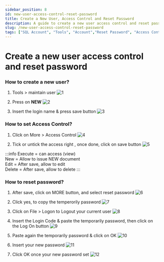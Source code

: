 ```yaml
---
sidebar_position: 8
id: new-user-access-control-reset-password
title: Create a New User, Access Control and Reset Password
description: A guide to create a new user access control and reset password for SQL Account
slug: /new-user-access-control-reset-password
tags: ["SQL Account", "Tools", "Account","Reset Password", "Access Control", "New User"]
---
```


# Create a new user access control and reset password

### How to create a new user?
1) Tools > maintain user
![1](/img/tools/new-user-access-control-reset-password/1.png)

2) Press on **NEW**
![2](/img/tools/new-user-access-control-reset-password/2.png)

3) Insert the login name & press save button
![3](/img/tools/new-user-access-control-reset-password/3.png)

### How to set Access Control?
1) Click on More > Access Control
![4](/img/tools/new-user-access-control-reset-password/4.png)

2) Tick or untick the access right , once done, click on save button
![5](/img/tools/new-user-access-control-reset-password/5.png)

:::info
Execute = can access (view) <br />
New = Allow to issue NEW document<br />
Edit = After save, allow to edit<br />
Delete = After save, allow to delete
:::

### How to reset password? 
1) After save, click on MORE button, and select reset password
![6](/img/tools/new-user-access-control-reset-password/6.png)

2) Click yes, to copy the temperorily password
![7](/img/tools/new-user-access-control-reset-password/7.png)

3) Click on File > Logon to Logout your current user
![8](/img/tools/new-user-access-control-reset-password/8.png)

4) Insert the Login Code & paste the temporarily password, then click on the Log On button
![9](/img/tools/new-user-access-control-reset-password/9.png)

5) Paste again the temporarily password & click on OK
![10](/img/tools/new-user-access-control-reset-password/10.png)

6) Insert your new password
![11](/img/tools/new-user-access-control-reset-password/11.png)

7) Click OK once your new password set
![12](/img/tools/new-user-access-control-reset-password/12.png)